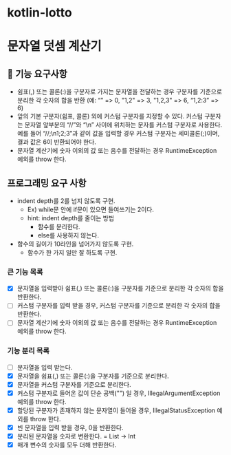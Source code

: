 # kotlin-lotto

# 문자열 덧셈 계산기

## 🎯 기능 요구사항

- 쉼표(,) 또는 콜론(:)을 구분자로 가지는 문자열을 전달하는 경우 구분자를 기준으로 분리한 각 숫자의 합을 반환 (예: “” => 0, "1,2" => 3, "1,2,3" => 6, “1,2:3” => 6)
- 앞의 기본 구분자(쉼표, 콜론) 외에 커스텀 구분자를 지정할 수 있다. 커스텀 구분자는 문자열 앞부분의 “//”와 “\n” 사이에 위치하는 문자를 커스텀 구분자로 사용한다. 예를 들어 “//;\n1;2;3”과 같이 값을 입력할 경우 커스텀 구분자는 세미콜론(;)이며, 결과 값은 6이 반환되어야 한다.
- 문자열 계산기에 숫자 이외의 값 또는 음수를 전달하는 경우 RuntimeException 예외를 throw 한다.

## 프로그래밍 요구 사항

- indent depth를 2를 넘지 않도록 구현.
  - Ex) while문 안에 if문이 있으면 들여쓰기는 2이다.
  - hint: indent depth를 줄이는 방법
    - 함수를 분리한다.
    - else를 사용하지 않는다.
- 함수의 길이가 10라인을 넘어가지 않도록 구현.
  - 함수가 한 가지 일만 잘 하도록 구현.

### 큰 기능 목록

- [X] 문자열을 입력받아 쉼표(,) 또는 콜론(:)을 구분자를 기준으로 분리한 각 숫자의 합을 반환한다.
- [ ] 커스텀 구분자를 입력 받을 경우, 커스텀 구분자를 기준으로 분리한 각 숫자의 합을 반환한다. 
- [ ] 문자열 계산기에 숫자 이외의 값 또는 음수를 전달하는 경우 RuntimeException 예외를 throw 한다.

### 기능 분리 목록

- [ ] 문자열을 입력 받는다.
- [X] 문자열을 쉼표(,) 또는 콜론(:)을 구분자를 기준으로 분리한다.
- [X] 문자열을 커스텀 구분자를 기준으로 분리한다.
- [X] 커스텀 구분자로 들어온 값이 단순 공백("") 일 경우, IllegalArgumentException 예외를 throw 한다. 
- [X] 할당된 구분자가 존재하지 않는 문자열이 들어올 경우, IllegalStatusException 예외를 throw 한다.
- [X] 빈 문자열을 입력 받을 경우, 0을 반환한다.
- [X] 분리된 문자열을 숫자로 변환한다. = List<String> -> Int
- [X] 매개 변수의 숫자를 모두 더해 반환한다.